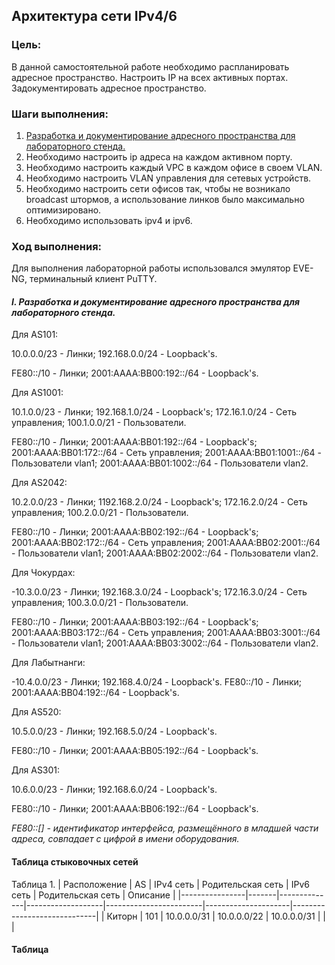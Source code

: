 ##  **Архитектура сети IPv4/6**

### Цель:
В данной самостоятельной работе необходимо распланировать адресное пространство.
Настроить IP на всех активных портах. Задокументировать адресное пространство.

### Шаги выполнения:
1. [Разработка и документирование адресного пространства для лабораторного стенда.](README.md#I-&#1088;&#1072;&#1079;&#1088;&#1072;&#1073;&#1086;&#1090;&#1082;&#1072;&#45;&#1080;&#45;&#1076;&#1086;&#1082;&#1091;&#1084;&#1077;&#1085;&#1090;&#1080;&#1088;&#1086;&#1074;&#1072;&#1085;&#1080;&#1077;&#45;&#1072;&#1076;&#1088;&#1077;&#1089;&#1085;&#1086;&#1075;&#1086;&#45;&#1087;&#1088;&#1086;&#1089;&#1090;&#1088;&#1072;&#1085;&#1089;&#1090;&#1074;&#1072;&#45;&#1076;&#1083;&#1103;&#45;&#1083;&#1072;&#1073;&#1086;&#1088;&#1072;&#1090;&#1086;&#1088;&#1085;&#1086;&#1075;&#1086;&#45;&#1089;&#1090;&#1077;&#1085;&#1076;&#1072;)
2. Необходимо настроить ip адреса на каждом активном порту.
4. Необходимо настроить каждый VPC в каждом офисе в своем VLAN.
5. Необходимо настроить VLAN управления для сетевых устройств.
6. Необходимо настроить сети офисов так, чтобы не возникало broadcast штормов, а использование линков было максимально оптимизировано.
7. Необходимо использовать ipv4 и ipv6.


### Ход выполнения:
Для выполнения лабораторной работы использовался эмулятор EVE-NG, терминальный клиент PuTTY.

#### **_I. Разработка и документирование адресного пространства для лабораторного стенда._**

Для AS101:

10.0.0.0/23 - Линки; 192.168.0.0/24 - Loopback's.

FE80::/10 - Линки; 2001:AAAA:BB00:192::/64 - Loopback's.

Для AS1001:

10.1.0.0/23 - Линки; 192.168.1.0/24 - Loopback's; 172.16.1.0/24 - Сеть управления; 100.1.0.0/21 - Пользователи.

FE80::/10 - Линки; 2001:AAAA:BB01:192::/64 - Loopback's; 2001:AAAA:BB01:172::/64 - Сеть управления; 2001:AAAA:BB01:1001::/64 - Пользователи vlan1; 2001:AAAA:BB01:1002::/64 - Пользователи vlan2.

Для AS2042:

10.2.0.0/23 - Линки; 1192.168.2.0/24 - Loopback's; 172.16.2.0/24 - Сеть управления; 100.2.0.0/21 - Пользователи.

FE80::/10 - Линки; 2001:AAAA:BB02:192::/64 - Loopback's; 2001:AAAA:BB02:172::/64 - Сеть управления; 2001:AAAA:BB02:2001::/64 - Пользователи vlan1; 2001:AAAA:BB02:2002::/64 - Пользователи vlan2.

Для Чокурдах:

-10.3.0.0/23 - Линки; 192.168.3.0/24 - Loopback's; 172.16.3.0/24 - Сеть управления; 100.3.0.0/21 - Пользователи.

FE80::/10 - Линки; 2001:AAAA:BB03:192::/64 - Loopback's; 2001:AAAA:BB03:172::/64 - Сеть управления; 2001:AAAA:BB03:3001::/64 - Пользователи vlan1; 2001:AAAA:BB03:3002::/64 - Пользователи vlan2.

Для Лабытнанги:

-10.4.0.0/23 - Линки; 192.168.4.0/24 - Loopback's.
FE80::/10 - Линки; 2001:AAAA:BB04:192::/64 - Loopback's.

Для AS520:

10.5.0.0/23 - Линки; 192.168.5.0/24 - Loopback's.

FE80::/10 - Линки; 2001:AAAA:BB05:192::/64 - Loopback's.

Для AS301:

10.6.0.0/23 - Линки; 192.168.6.0/24 - Loopback's.

FE80::/10 - Линки; 2001:AAAA:BB06:192::/64 - Loopback's.

*_FE80::[] - идентификатор интерфейса, размещённого в младшей части адреса, совпадает с цифрой в имени оборудования._*


#### Таблица стыковочных сетей
Таблица 1.
|  Расположение  |  AS   |   IPv4 сеть  | Родительская сеть |        IPv6 сеть       |  Родительская сеть  |         Описание            |
|----------------|-------|--------------|-------------------|------------------------|---------------------|-----------------------------|
| Киторн         | 101   | 10.0.0.0/31  |  10.0.0.0/22      | 10.0.0.0/31            |                     |                             |


#### Таблица 
